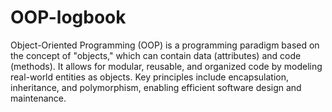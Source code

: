 # OOP-logbook

Object-Oriented Programming (OOP) is a programming paradigm based on the concept of "objects," which can contain data (attributes) and code (methods). It allows for modular, reusable, and organized code by modeling real-world entities as objects. Key principles include encapsulation, inheritance, and polymorphism, enabling efficient software design and maintenance.
